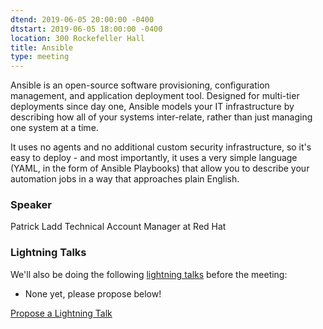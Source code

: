 ```yaml
---
dtend: 2019-06-05 20:00:00 -0400
dtstart: 2019-06-05 18:00:00 -0400
location: 300 Rockefeller Hall
title: Ansible
type: meeting
---
```


Ansible is an open-source software provisioning, configuration 
management, and application deployment tool. Designed for 
multi-tier deployments since day one, Ansible models your IT 
infrastructure by describing how all of your systems inter-relate, 
rather than just managing one system at a time.

It uses no agents and no additional custom security infrastructure, 
so it's easy to deploy - and most importantly, it uses a very 
simple language (YAML, in the form of Ansible Playbooks) that allow 
you to describe your automation jobs in a way that approaches plain 
English.
### Speaker ###

Patrick Ladd
Technical Account Manager at Red Hat
### Lightning Talks ###

We'll also be doing the
following [lightning talks](/lightning-talks.html) before the meeting:

* None yet, please propose below!


<a class="btn btn-default btn-hvopen"
  href="mailto:sean@dague.net?cc=matthias.a.johnson@gmail.com&subject=HV%20Open%20Lightning%20Talk%20Submission"
  role="button">Propose
  a Lightning Talk</a>
